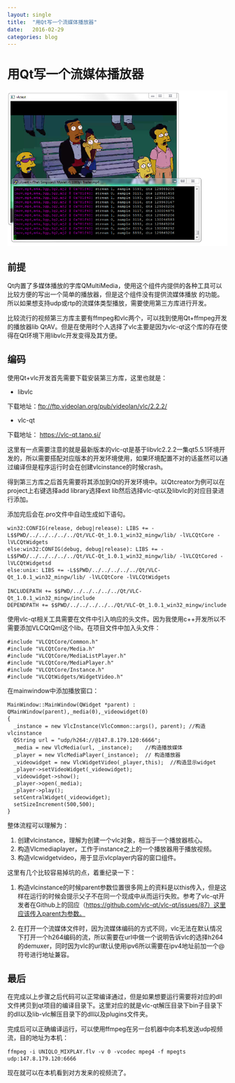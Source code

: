 ```yaml
---
layout: single
title:  "用Qt写一个流媒体播放器"
date:   2016-02-29
categories: blog
---
```



# 用Qt写一个流媒体播放器

![demo](/images/20160229122845.png)
## 前提

Qt内置了多媒体播放的字库QMultiMedia，使用这个组件内提供的各种工具可以比较方便的写出一个简单的播放器，但是这个组件没有提供流媒体播放
的功能。所以如果想支持udp或rtp的流媒体类型播放，需要使用第三方库进行开发。

比较流行的视频第三方库主要有ffmpeg和vlc两个，可以找到使用Qt+ffmpeg开发的播放器lib QtAV。但是在使用时个人选择了vlc主要是因为vlc-qt这个库的存在使得在Qt环境下用libvlc开发变得及其方便。


## 编码

使用Qt+vlc开发首先需要下载安装第三方库，这里也就是：

  * libvlc

  下载地址：ftp://ftp.videolan.org/pub/videolan/vlc/2.2.2/

  * vlc-qt

  下载地址： https://vlc-qt.tano.si/

这里有一点需要注意的就是最新版本的vlc-qt是基于libvlc2.2.2一集qt5.5.1环境开发的，所以需要搭配对应版本的开发环境使用，如果环境配置不对的话虽然可以通过编译但是程序运行时会在创建vlcinstance的时候crash。

得到第三方库之后首先需要将其添加到Qt的开发环境中。以Qtcreator为例可以在project上右键选择add library选择ext lib然后选择vlc-qt以及libvlc的对应目录进行添加。

添加完后会在.pro文件中自动生成如下语句。

    win32:CONFIG(release, debug|release): LIBS += -L$$PWD/../../../../../Qt/VLC-Qt_1.0.1_win32_mingw/lib/ -lVLCQtCore -lVLCQtWidgets
    else:win32:CONFIG(debug, debug|release): LIBS += -L$$PWD/../../../../../Qt/VLC-Qt_1.0.1_win32_mingw/lib/ -lVLCQtCored -lVLCQtWidgetsd
    else:unix: LIBS += -L$$PWD/../../../../../Qt/VLC-Qt_1.0.1_win32_mingw/lib/ -lVLCQtCore -lVLCQtWidgets

    INCLUDEPATH += $$PWD/../../../../../Qt/VLC-Qt_1.0.1_win32_mingw/include
    DEPENDPATH += $$PWD/../../../../../Qt/VLC-Qt_1.0.1_win32_mingw/include


使用vlc-qt相关工具需要在文件中引入响应的头文件。因为我使用c++开发所以不需要添加VLCQtQml这个lib。在项目文件中加入头文件：

    #include "VLCQtCore/Common.h"
    #include "VLCQtCore/Media.h"
    #include "VLCQtCore/MediaListPlayer.h"
    #include "VLCQtCore/MediaPlayer.h"
    #include "VLCQtCore/Instance.h"
    #include "VLCQtWidgets/WidgetVideo.h"


在mainwindow中添加播放窗口：

    MainWindow::MainWindow(QWidget *parent) :
    QMainWindow(parent),_media(0),_videowidget(0)
    {
      _instance = new VlcInstance(VlcCommon::args(), parent); //构造vlcinstance
      QString url = "udp/h264://@147.8.179.120:6666";
      _media = new VlcMedia(url, _instance);    //构造播放媒体
      _player = new VlcMediaPlayer(_instance);  // 构造播放器
      _videowidget = new VlcWidgetVideo(_player,this);  //构造显示widget
      _player->setVideoWidget(_videowidget);
      _videowidget->show();
      _player->open(_media);
      _player->play();
      setCentralWidget(_videowidget);
      setSizeIncrement(500,500);
    }


整体流程可以理解为：

  1. 创建vlcinstance，理解为创建一个vlc对象，相当于一个播放器核心。
  2. 构造Vlcmediaplayer，工作于instance之上的一个播放器用于播放视频。
  3. 构造vlcwidgetvideo，用于显示vlcplayer内容的窗口组件。

这里有几个比较容易掉坑的点，着重纪录一下：

  1. 构造vlcinstance的时候parent参数位置很多网上的资料是以this传入，但是这样在运行的时候会提示父子不在同一个现成中从而运行失败。参考了vlc-qt开发者在Github上的回应（https://github.com/vlc-qt/vlc-qt/issues/87）这里应该传入parent为参数。

  2. 在打开一个流媒体文件时，因为流媒体编码的方式不同，vlc无法在默认情况下打开一个h264编码的流，所以需要在url中做一个说明告诉vlc的选择h264的demuxer，同时因为vlc的url默认使用ipv6所以需要在ipv4地址前加一个@符号进行地址兼容。

## 最后

在完成以上步骤之后代码可以正常编译通过，但是如果想要运行需要将对应的dll文件拷贝到qt项目的编译目录下。这里对应的就是vlc-qt解压目录下bin子目录下的dll以及lib-vlc解压目录下的dll以及plugins文件夹。

完成后可以正确编译运行，可以使用ffmpeg在另一台机器中向本机发送udp视频流，目的地址为本机：

    ffmpeg -i UNIQLO_MIXPLAY.flv -v 0 -vcodec mpeg4 -f mpegts udp:147.8.179.120:6666

现在就可以在本机看到对方发来的视频流了。

